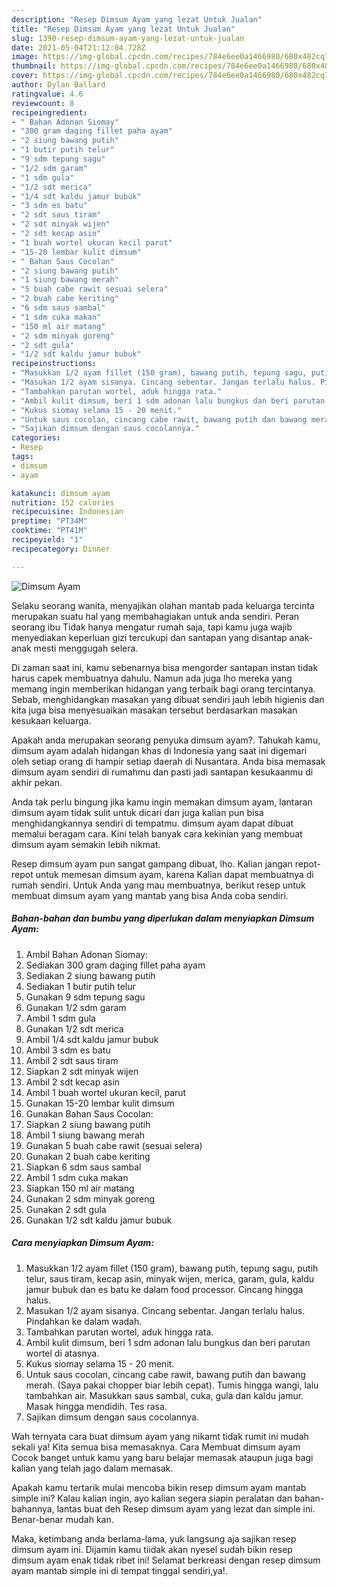 ```yaml
---
description: "Resep Dimsum Ayam yang lezat Untuk Jualan"
title: "Resep Dimsum Ayam yang lezat Untuk Jualan"
slug: 1390-resep-dimsum-ayam-yang-lezat-untuk-jualan
date: 2021-05-04T21:12:04.728Z
image: https://img-global.cpcdn.com/recipes/784e6ee0a1466980/680x482cq70/dimsum-ayam-foto-resep-utama.jpg
thumbnail: https://img-global.cpcdn.com/recipes/784e6ee0a1466980/680x482cq70/dimsum-ayam-foto-resep-utama.jpg
cover: https://img-global.cpcdn.com/recipes/784e6ee0a1466980/680x482cq70/dimsum-ayam-foto-resep-utama.jpg
author: Dylan Ballard
ratingvalue: 4.6
reviewcount: 8
recipeingredient:
- " Bahan Adonan Siomay"
- "300 gram daging fillet paha ayam"
- "2 siung bawang putih"
- "1 butir putih telur"
- "9 sdm tepung sagu"
- "1/2 sdm garam"
- "1 sdm gula"
- "1/2 sdt merica"
- "1/4 sdt kaldu jamur bubuk"
- "3 sdm es batu"
- "2 sdt saus tiram"
- "2 sdt minyak wijen"
- "2 sdt kecap asin"
- "1 buah wortel ukuran kecil parut"
- "15-20 lembar kulit dimsum"
- " Bahan Saus Cocolan"
- "2 siung bawang putih"
- "1 siung bawang merah"
- "5 buah cabe rawit sesuai selera"
- "2 buah cabe keriting"
- "6 sdm saus sambal"
- "1 sdm cuka makan"
- "150 ml air matang"
- "2 sdm minyak goreng"
- "2 sdt gula"
- "1/2 sdt kaldu jamur bubuk"
recipeinstructions:
- "Masukkan 1/2 ayam fillet (150 gram), bawang putih, tepung sagu, putih telur, saus tiram, kecap asin, minyak wijen, merica, garam, gula, kaldu jamur bubuk dan es batu ke dalam food processor. Cincang hingga halus."
- "Masukan 1/2 ayam sisanya. Cincang sebentar. Jangan terlalu halus. Pindahkan ke dalam wadah."
- "Tambahkan parutan wortel, aduk hingga rata."
- "Ambil kulit dimsum, beri 1 sdm adonan lalu bungkus dan beri parutan wortel di atasnya."
- "Kukus siomay selama 15 - 20 menit."
- "Untuk saus cocolan, cincang cabe rawit, bawang putih dan bawang merah. (Saya pakai chopper biar lebih cepat). Tumis hingga wangi, lalu tambahkan air. Masukkan saus sambal, cuka, gula dan kaldu jamur. Masak hingga mendidih. Tes rasa."
- "Sajikan dimsum dengan saus cocolannya."
categories:
- Resep
tags:
- dimsum
- ayam

katakunci: dimsum ayam 
nutrition: 152 calories
recipecuisine: Indonesian
preptime: "PT34M"
cooktime: "PT41M"
recipeyield: "1"
recipecategory: Dinner

---
```



![Dimsum Ayam](https://img-global.cpcdn.com/recipes/784e6ee0a1466980/680x482cq70/dimsum-ayam-foto-resep-utama.jpg)

Selaku seorang wanita, menyajikan olahan mantab pada keluarga tercinta merupakan suatu hal yang membahagiakan untuk anda sendiri. Peran seorang ibu Tidak hanya mengatur rumah saja, tapi kamu juga wajib menyediakan keperluan gizi tercukupi dan santapan yang disantap anak-anak mesti menggugah selera.

Di zaman  saat ini, kamu sebenarnya bisa mengorder santapan instan tidak harus capek membuatnya dahulu. Namun ada juga lho mereka yang memang ingin memberikan hidangan yang terbaik bagi orang tercintanya. Sebab, menghidangkan masakan yang dibuat sendiri jauh lebih higienis dan kita juga bisa menyesuaikan masakan tersebut berdasarkan masakan kesukaan keluarga. 



Apakah anda merupakan seorang penyuka dimsum ayam?. Tahukah kamu, dimsum ayam adalah hidangan khas di Indonesia yang saat ini digemari oleh setiap orang di hampir setiap daerah di Nusantara. Anda bisa memasak dimsum ayam sendiri di rumahmu dan pasti jadi santapan kesukaanmu di akhir pekan.

Anda tak perlu bingung jika kamu ingin memakan dimsum ayam, lantaran dimsum ayam tidak sulit untuk dicari dan juga kalian pun bisa menghidangkannya sendiri di tempatmu. dimsum ayam dapat dibuat memalui beragam cara. Kini telah banyak cara kekinian yang membuat dimsum ayam semakin lebih nikmat.

Resep dimsum ayam pun sangat gampang dibuat, lho. Kalian jangan repot-repot untuk memesan dimsum ayam, karena Kalian dapat membuatnya di rumah sendiri. Untuk Anda yang mau membuatnya, berikut resep untuk membuat dimsum ayam yang mantab yang bisa Anda coba sendiri.

<!--inarticleads1-->

##### Bahan-bahan dan bumbu yang diperlukan dalam menyiapkan Dimsum Ayam:

1. Ambil  Bahan Adonan Siomay:
1. Sediakan 300 gram daging fillet paha ayam
1. Sediakan 2 siung bawang putih
1. Sediakan 1 butir putih telur
1. Gunakan 9 sdm tepung sagu
1. Gunakan 1/2 sdm garam
1. Ambil 1 sdm gula
1. Gunakan 1/2 sdt merica
1. Ambil 1/4 sdt kaldu jamur bubuk
1. Ambil 3 sdm es batu
1. Ambil 2 sdt saus tiram
1. Siapkan 2 sdt minyak wijen
1. Ambil 2 sdt kecap asin
1. Ambil 1 buah wortel ukuran kecil, parut
1. Gunakan 15-20 lembar kulit dimsum
1. Gunakan  Bahan Saus Cocolan:
1. Siapkan 2 siung bawang putih
1. Ambil 1 siung bawang merah
1. Gunakan 5 buah cabe rawit (sesuai selera)
1. Gunakan 2 buah cabe keriting
1. Siapkan 6 sdm saus sambal
1. Ambil 1 sdm cuka makan
1. Siapkan 150 ml air matang
1. Gunakan 2 sdm minyak goreng
1. Gunakan 2 sdt gula
1. Gunakan 1/2 sdt kaldu jamur bubuk




<!--inarticleads2-->

##### Cara menyiapkan Dimsum Ayam:

1. Masukkan 1/2 ayam fillet (150 gram), bawang putih, tepung sagu, putih telur, saus tiram, kecap asin, minyak wijen, merica, garam, gula, kaldu jamur bubuk dan es batu ke dalam food processor. Cincang hingga halus.
1. Masukan 1/2 ayam sisanya. Cincang sebentar. Jangan terlalu halus. Pindahkan ke dalam wadah.
1. Tambahkan parutan wortel, aduk hingga rata.
1. Ambil kulit dimsum, beri 1 sdm adonan lalu bungkus dan beri parutan wortel di atasnya.
1. Kukus siomay selama 15 - 20 menit.
1. Untuk saus cocolan, cincang cabe rawit, bawang putih dan bawang merah. (Saya pakai chopper biar lebih cepat). Tumis hingga wangi, lalu tambahkan air. Masukkan saus sambal, cuka, gula dan kaldu jamur. Masak hingga mendidih. Tes rasa.
1. Sajikan dimsum dengan saus cocolannya.




Wah ternyata cara buat dimsum ayam yang nikamt tidak rumit ini mudah sekali ya! Kita semua bisa memasaknya. Cara Membuat dimsum ayam Cocok banget untuk kamu yang baru belajar memasak ataupun juga bagi kalian yang telah jago dalam memasak.

Apakah kamu tertarik mulai mencoba bikin resep dimsum ayam mantab simple ini? Kalau kalian ingin, ayo kalian segera siapin peralatan dan bahan-bahannya, lantas buat deh Resep dimsum ayam yang lezat dan simple ini. Benar-benar mudah kan. 

Maka, ketimbang anda berlama-lama, yuk langsung aja sajikan resep dimsum ayam ini. Dijamin kamu tiidak akan nyesel sudah bikin resep dimsum ayam enak tidak ribet ini! Selamat berkreasi dengan resep dimsum ayam mantab simple ini di tempat tinggal sendiri,ya!.

